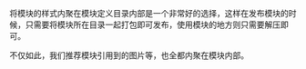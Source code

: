 将模块的样式内聚在模块定义目录内部是一个非常好的选择，这样在发布模块的时候，只需要将模块所在目录一起打包即可发布，使用模块的地方则只需要解压即可。

不仅如此，我们推荐模块引用到的图片等，也全都内聚在模块内部。